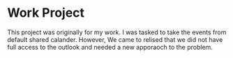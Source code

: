 # Work Project
 This project was originally for my work. I was tasked to take the events from default shared calander. However, We came to relised that we did not have full access to the outlook and needed a new apporaoch to the problem.
